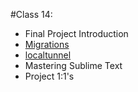 #Class 14:

* Final Project Introduction
* [Migrations](http://guides.rubyonrails.org/migrations.html)
* [localtunnel](https://localtunnel.me/)
* Mastering Sublime Text
* Project 1:1's
